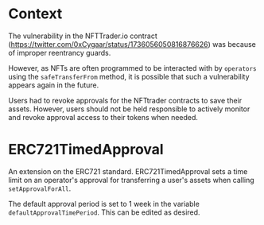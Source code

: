 # Context
The vulnerability in the NFTTrader.io contract (https://twitter.com/0xCygaar/status/1736056050816876626) was because of improper reentrancy guards.

However, as NFTs are often programmed to be interacted with by `operators` using the `safeTransferFrom` method, it is possible that such a vulnerability appears again in the future.

Users had to revoke approvals for the NFTtrader contracts to save their assets. However, users should not be held responsible to actively monitor and revoke approval access to their tokens when needed.

# ERC721TimedApproval

An extension on the ERC721 standard. ERC721TimedApproval sets a time limit on an operator's approval for transferring a user's assets when calling `setApprovalForAll`.

The default approval period is set to 1 week in the variable `defaultApprovalTimePeriod`. This can be edited as desired. 
